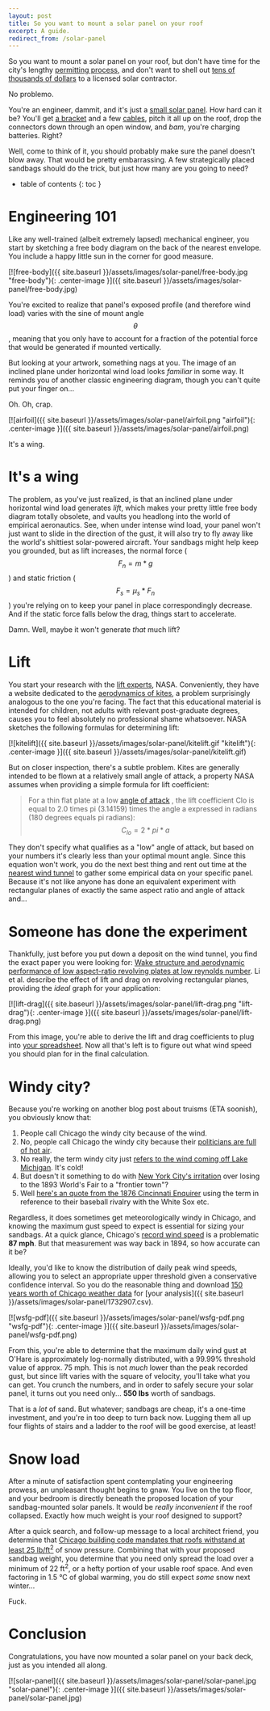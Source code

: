 ```yaml
---
layout: post
title: So you want to mount a solar panel on your roof
excerpt: A guide.
redirect_from: /solar-panel
---
```


So you want to mount a solar panel on your roof, but don't have time for the city's lengthy [permitting process](https://www.chicago.gov/city/en/progs/env/solar_in_chicago.html), and don't want to shell out [tens of thousands of dollars](https://www.energysage.com/solar-panels/solar-panel-cost/il/cook-county/chicago/) to a licensed solar contractor.

No problemo.

You're an engineer, dammit, and it's just a [small solar panel](https://smile.amazon.com/gp/product/B07HFMBF3G). How hard can it be? You'll get [a bracket](https://smile.amazon.com/gp/product/B07CSKFWK7) and a few [cables](https://smile.amazon.com/gp/product/B00JPK3MDI), pitch it all up on the roof, drop the connectors down through an open window, and *bam*, you're charging batteries. Right?

Well, come to think of it, you should probably make sure the panel doesn't blow away. That would be pretty embarrassing. A few strategically placed sandbags should do the trick, but just how many are you going to need?

<!--more-->
* table of contents
{: toc }

# Engineering 101

Like any well-trained (albeit extremely lapsed) mechanical engineer, you start by sketching a free body diagram on the back of the nearest envelope. You include a happy little sun in the corner for good measure.

[![free-body]({{ site.baseurl }}/assets/images/solar-panel/free-body.jpg "free-body"){: .center-image }]({{ site.baseurl }}/assets/images/solar-panel/free-body.jpg)

You're excited to realize that panel's exposed profile (and therefore wind load) varies with the sine of mount angle $$\theta$$, meaning that you only have to account for a fraction of the potential force that would be generated if mounted vertically.

But looking at your artwork, something nags at you. The image of an inclined plane under horizontal wind load looks *familiar* in some way. It reminds you of another classic engineering diagram, though you can't quite put your finger on...

Oh. Oh, crap.

[![airfoil]({{ site.baseurl }}/assets/images/solar-panel/airfoil.png "airfoil"){: .center-image }]({{ site.baseurl }}/assets/images/solar-panel/airfoil.png)

It's a wing.

# It's a wing

The problem, as you've just realized, is that an inclined plane under horizontal wind load generates *lift*, which makes your pretty little free body diagram totally obsolete, and vaults you headlong into the world of empirical aeronautics. See, when under intense wind load, your panel won't just want to slide in the direction of the gust, it will also try to fly away like the world's shittiest solar-powered aircraft. Your sandbags might help keep you grounded, but as lift increases, the normal force ($$F_n = m*g$$) and static friction ($$F_s = \mu_s*F_n$$) you're relying on to keep your panel in place correspondingly decrease. And if the static force falls below the drag, things start to accelerate.

Damn. Well, maybe it won't generate *that* much lift?

# Lift

You start your research with the [lift experts](https://www.youtube.com/watch?v=vvB3vlerABk), NASA. Conveniently, they have a website dedicated to the [aerodynamics of kites](https://www.grc.nasa.gov/www/k-12/airplane/kitelift.html), a problem surprisingly analogous to the one you're facing. The fact that this educational material is intended for children, not adults with relevant post-graduate degrees, causes you to feel absolutely no professional shame whatsoever. NASA sketches the following formulas for determining lift:

[![kitelift]({{ site.baseurl }}/assets/images/solar-panel/kitelift.gif "kitelift"){: .center-image }]({{ site.baseurl }}/assets/images/solar-panel/kitelift.gif)

But on closer inspection, there's a subtle problem. Kites are generally intended to be flown at a relatively small angle of attack, a property NASA assumes when providing a simple formula for lift coefficient:

> For a thin flat plate at a low [angle of attack](https://www.grc.nasa.gov/www/k-12/airplane/kiteincl.html) , the lift coefficient Clo is equal to 2.0 times pi (3.14159) times the angle a expressed in radians (180 degrees equals pi radians): $$C_{lo} = 2 * pi * a$$

They don't specify what qualifies as a "low" angle of attack, but based on your numbers it's clearly less than your optimal mount angle. Since this equation won't work, you do the next best thing and rent out time at the [nearest wind tunnel](https://www.iflyworld.com/lincoln-park/) to gather some empirical data on your specific panel. Because it's not like anyone has done an equivalent experiment with rectangular planes of exactly the same aspect ratio and angle of attack and...

# Someone has done the experiment

Thankfully, just before you put down a deposit on the wind tunnel, you find the exact paper you were looking for: [Wake structure and aerodynamic performance of low aspect-ratio revolving plates at low reynolds number](https://www.researchgate.net/publication/286411007_Wake_structure_and_aerodynamic_performance_of_low_aspect-ratio_revolving_plates_at_low_reynolds_number). Li et al. describe the effect of lift and drag on revolving rectangular planes, providing the *ideal* graph for your application:

[![lift-drag]({{ site.baseurl }}/assets/images/solar-panel/lift-drag.png "lift-drag"){: .center-image }]({{ site.baseurl }}/assets/images/solar-panel/lift-drag.png)

From this image, you're able to derive the lift and drag coefficients to plug into [your spreadsheet](https://docs.google.com/spreadsheets/d/1EUPC7Ibyj__bha3aDsa04mnNSl_0X3M7xTutFgwC6cI). Now all that's left is to figure out what wind speed you should plan for in the final calculation.

# Windy city?

Because you're working on another blog post about truisms (ETA soonish), you obviously know that:

1. People call Chicago the windy city because of the wind.
2. No, people call Chicago the windy city because their [politicians are full of hot air](https://www.nytimes.com/2008/11/20/fashion/20chicago.html).
3. No really, the term windy city just [refers to the wind coming off Lake Michigan](https://www.chicagoreader.com/Bleader/archives/2008/11/21/the-origins-of-the-term-windy-city-have-been-misreported-again). It's cold!
4. But doesn't it something to do with [New York City's irritation](https://chicagology.com/columbiaexpo/fair078/) over losing to the 1893 World's Fair to a "frontier town"?
5. Well [here's an quote from the 1876 Cincinnati Enquirer](https://www.barrypopik.com/index.php/new_york_city/entry/summary/) using the term in reference to their baseball rivalry with the White Sox etc.

Regardless, it does sometimes get meteorologically windy in Chicago, and knowing the maximum gust speed to expect is essential for sizing your sandbags. At a quick glance, Chicago's [record wind speed](https://www.weather.gov/lot/Chicago_records) is a problematic **87 mph**. But that measurement was way back in 1894, so how accurate can it be?

Ideally, you'd like to know the distribution of daily peak wind speeds, allowing you to select an appropriate upper threshold given a conservative confidence interval. So you do the reasonable thing and download [150 years worth of Chicago weather data](https://www.ncdc.noaa.gov/cdo-web/datasets/GHCND/stations/GHCND:USW00094846/detail) for [your analysis]({{ site.baseurl }}/assets/images/solar-panel/1732907.csv).

[![wsfg-pdf]({{ site.baseurl }}/assets/images/solar-panel/wsfg-pdf.png "wsfg-pdf"){: .center-image }]({{ site.baseurl }}/assets/images/solar-panel/wsfg-pdf.png)

From this, you're able to determine that the maximum daily wind gust at O'Hare is approximately log-normally distributed, with a 99.99% threshold value of approx. 75 mph. This is not *much* lower than the peak recorded gust, but since lift varies with the square of velocity, you'll take what you can get. You crunch the numbers, and in order to safely secure your solar panel, it turns out you need only... **550 lbs** worth of sandbags.

That is a *lot* of sand. But whatever; sandbags are cheap, it's a one-time investment, and you're in too deep to turn back now. Lugging them all up four flights of stairs and a ladder to the roof will be good exercise, at least!

# Snow load

After a minute of satisfaction spent contemplating your engineering prowess, an unpleasant thought begins to gnaw. You live on the top floor, and your bedroom is directly beneath the proposed location of your sandbag-mounted solar panels. It would be *really inconvenient* if the roof collapsed. Exactly how much weight is your roof designed to support?

After a quick search, and follow-up message to a local architect friend, you determine that [Chicago building code mandates that roofs withstand at least 25 lb/ft<sup>2</sup>](http://chicago-il.elaws.us/code/bucoreex_d16_ch13-52_sec13-52-280) of snow pressure. Combining that with your proposed sandbag weight, you determine that you need only spread the load over a minimum of 22 ft<sup>2</sup>, or a hefty portion of your usable roof space. And even factoring in 1.5 &deg;C of global warming, you do still expect *some* snow next winter...

Fuck.

# Conclusion

Congratulations, you have now mounted a solar panel  on your back deck, just as you intended all along.

[![solar-panel]({{ site.baseurl }}/assets/images/solar-panel/solar-panel.jpg "solar-panel"){: .center-image }]({{ site.baseurl }}/assets/images/solar-panel/solar-panel.jpg)

<script src="https://cdnjs.cloudflare.com/ajax/libs/mathjax/2.7.0/MathJax.js?config=TeX-AMS-MML_HTMLorMML" type="text/javascript"></script>
